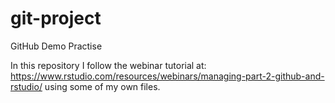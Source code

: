 # git-project
GitHub Demo Practise

In this repository I follow the webinar tutorial at:
https://www.rstudio.com/resources/webinars/managing-part-2-github-and-rstudio/
using some of my own files.

